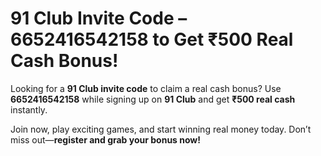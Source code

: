 # 91 Club Invite Code – 6652416542158 to Get ₹500 Real Cash Bonus!  

Looking for a **91 Club invite code** to claim a real cash bonus? Use **6652416542158** while signing up on **91 Club** and get **₹500 real cash** instantly.  

Join now, play exciting games, and start winning real money today. Don’t miss out—**register and grab your bonus now!**
